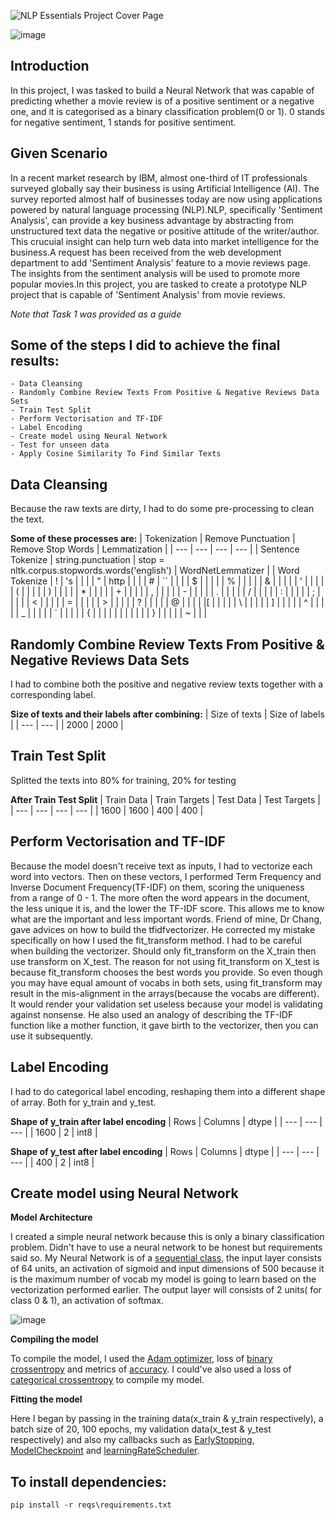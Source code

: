 
![NLP Essentials Project Cover Page](https://user-images.githubusercontent.com/89140773/207842683-4443f5b6-b20e-487a-9eee-6e7af3fa2638.png)


![image](https://user-images.githubusercontent.com/89140773/208248644-3efdad3a-9ce7-4375-87fb-4065ca44c00e.png)

## Introduction
In this project, I was tasked to build a Neural Network that was capable of predicting whether a movie review is of a positive sentiment or a negative one, and it is categorised as a binary classification problem(0 or 1). 0 stands for negative sentiment, 1 stands for positive sentiment. 

## Given Scenario
In a recent market research by IBM, almost one-third of IT professionals surveyed globally say their business is using Artificial Intelligence (AI). The survey reported almost half of businesses today are now using applications powered by natural language processing (NLP).NLP, specifically 'Sentiment Analysis', can provide a key business advantage by abstracting from unstructured text data the negative or positive attitude of the writer/author. This crucuial insight can help turn web data into market intelligence for the business.A request has been received from the web development department to add 'Sentiment Analysis' feature to a movie reviews page.
The insights from the sentiment analysis will be used to promote more popular movies.In this project, you are tasked to create a prototype NLP project that is capable of 'Sentiment Analysis' from movie reviews.

*Note that Task 1 was provided as a guide*

## Some of the steps I did to achieve the final results:

```
- Data Cleansing
- Randomly Combine Review Texts From Positive & Negative Reviews Data Sets
- Train Test Split
- Perform Vectorisation and TF-IDF
- Label Encoding
- Create model using Neural Network
- Test for unseen data
- Apply Cosine Similarity To Find Similar Texts
```

## Data Cleansing
Because the raw texts are dirty, I had to do some pre-processing to clean the text.

**Some of these processes are:**
| Tokenization | Remove Punctuation | Remove Stop Words | Lemmatization | 
| --- | --- | --- | --- |
| Sentence Tokenize | string.punctuation | stop = nltk.corpus.stopwords.words('english') | WordNetLemmatizer |
| Word Tokenize | ! | 's |  |
|  | " | http |  |
|  | # | `` |  |
|  | $ |  |  |
|  | % |  |  |
|  | & |  |  |
|  | ' |  |  |
|  | ( |  |  |
|  | ) |  |  |
|  | * |  |  |
|  | + |  |  |
|  | , |  |  |
|  | - |  |  |
|  | . |  |  |
|  | / |  |  |
|  | : |  |  |
|  | ; |  |  |
|  | < |  |  |
|  | = |  |  |
|  | > |  |  |
|  | ? |  |  |
|  | @ |  |  |
|  |[ |  |  |
|  | \ |  |  |
|  | ] |  |  |
|  | ^ |  |  |
|  | _ |  |  |
|  | ` |  |  |
|  | { |  |  |
|  | | |  |  |
|  | } |  |  |
|  | ~ |  |  |

## Randomly Combine Review Texts From Positive & Negative Reviews Data Sets
I had to combine both the positive and negative review texts together with a corresponding label.

**Size of texts and their labels after combining:**
| Size of texts | Size of labels |
| --- | --- | 
| 2000 | 2000 |

## Train Test Split
Splitted the texts into 80% for training, 20% for testing


**After Train Test Split**
| Train Data | Train Targets | Test Data | Test Targets |
| --- | --- | --- | --- |
| 1600 | 1600 | 400 | 400 |

## Perform Vectorisation and TF-IDF
Because the model doesn't receive text as inputs, I had to vectorize each word into vectors. Then on these vectors, I performed Term Frequency and Inverse Document Frequency(TF-IDF) on them, scoring the uniqueness from a range of 0 - 1. The more often the word appears in the document, the less unique it is, and the lower the TF-IDF score. This allows me to know what are the important and less important words. Friend of mine, Dr Chang, gave advices on how to build the tfidfvectorizer. He corrected my mistake specifically on how I used the fit_transform method. I had to be careful when building the vectorizer. Should only fit_transform on the X_train then use transform on X_test. The reason for not using fit_transform on X_test is because fit_transform chooses the best words you provide. So even though you may have equal amount of vocabs in both sets, using fit_transform may result in the mis-alignment in the arrays(because the vocabs are different). It would render your validation set useless because your model is validating against nonsense. He also used an analogy of describing the TF-IDF function like a mother function, it gave birth to the vectorizer,  then you can use it subsequently.

## Label Encoding
I had to do categorical label encoding, reshaping them into a different shape of array. Both for y_train and y_test. 

**Shape of y_train after label encoding**
| Rows | Columns | dtype |
| --- | --- | --- |
| 1600 | 2 | int8 |

**Shape of y_test after label encoding**
| Rows | Columns | dtype |
| --- | --- | --- |
| 400 | 2 | int8 |

## Create model using Neural Network
**Model Architecture**

I created a simple neural network because this is only a binary classification problem. Didn't have to use a neural network to be honest but requirements said so. My Neural Network is of a [sequential class](https://keras.io/guides/sequential_model/), the input layer consists of 64 units, an activation of sigmoid and input dimensions of 500 because it is the maximum number of vocab my model is going to learn based on the vectorization performed earlier. The output layer will consists of 2 units( for class 0 & 1), an activation of softmax. 

![image](https://user-images.githubusercontent.com/89140773/209499086-315dcb72-2c07-4247-ae23-5d6c3c996412.png)

**Compiling the model**

To compile the model, I used the [Adam optimizer](https://keras.io/api/optimizers/adam/), loss of [binary crossentropy](https://keras.io/api/losses/probabilistic_losses/#binary_crossentropy-function) and metrics of [accuracy](https://keras.io/api/metrics/accuracy_metrics/). I could've also used a loss of [categorical crossentropy](https://keras.io/api/losses/probabilistic_losses/#categorical_crossentropy-function) to compile my model.

**Fitting the model**

Here I began by passing in the training data(x_train & y_train respectively),  a batch size of 20, 100 epochs, my validation data(x_test & y_test respectively) and also my callbacks such as [EarlyStopping](https://keras.io/api/callbacks/early_stopping/), [ModelCheckpoint](https://keras.io/api/callbacks/model_checkpoint/) and [learningRateScheduler](https://keras.io/api/callbacks/learning_rate_scheduler/).



## To install dependencies:
```
pip install -r reqs\requirements.txt
```





